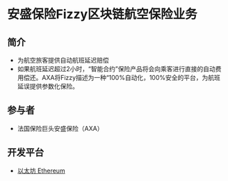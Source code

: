 # 安盛保险Fizzy区块链航空保险业务
## 简介

- 为航空旅客提供自动航班延迟赔偿
- 如果航班延迟超过2小时，“智能合约”保险产品将会向乘客进行直接的自动费用偿还。AXA将Fizzy描述为一种“100%自动化，100%安全的平台，为航班延误提供参数化保险。

## 参与者

- 法国保险巨头安盛保险（AXA）

## 开发平台

- [以太坊 Ethereum](../../公链/以太坊/以太坊概述.md)
